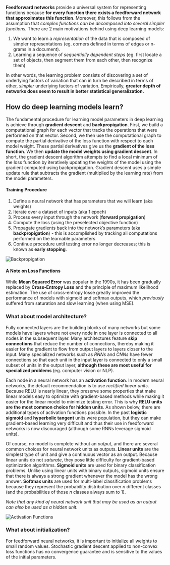 **Feedforward networks** provide a universal system for representing functions because __for every function there exists a feedforward network that approximates this function__. Moreover, this follows from the assumption that _complex functions can be decomposed into several simpler functions._ There are 2 main motivations behind using deep learning models:

1. We want to learn a _representation_ of the data that is composed of simpler representations (eg. corners defined in terms of edges or n-grams in a document).
2. Learning a sequence of _sequentially dependent steps_ (eg. first locate a set of objects, then segment them from each other, then recognize them)

 In other words, the learning problem consists of discovering a set of underlying factors of variation that can in turn be described in terms of other, _simpler_ underlying factors of variation. Empirically, **greater depth of networks does seem to result in better statistical generalization.**

## How do deep learning models learn?

The fundamental procedure for learning model parameters in deep learning is achieve through **gradient descent** and **backpropigation**. First, we build a computational graph for each vector that tracks the operations that were performed on that vector. Second, we then use the computational graph to compute the partial derivative of the loss function with respect to each model weight. These partial derivatives give us the **gradient of the loss function**. We then **update the model weights using gradient descent**. In short, the gradient descent algorithm attempts to find a local minimum of the loss function by iteratively updating the weights of the model using the gradient computed using backpropigation. Gradient descent uses a simple update rule that subtracts the gradient (multiplied by the learning rate) from the model parameters.

#### Training Procedure
1. Define a neural network that has parameters that we will learn (aka weights)
2. Iterate over a dataset of inputs (aka 1 epoch)
3. Process every input through the network (**forward propigation**)
4. Compute the loss (using the preselected objective function)
5. Propagate gradients back into the network’s parameters (aka **backpropigation**)
		- this is accomplished by tracking all computations performed on the learnable parameters
6. Continue procedure until testing error no longer decreases; this is known as **early stopping**. 

![Backpropigation](https://cdn-images-1.medium.com/max/1600/1*q1M7LGiDTirwU-4LcFq7_Q.png)

#### A Note on Loss Functions
While **Mean Squared Error** was popular in the 1990s, it has been gradually replaced by **Cross-Entropy Loss** and the principle of maximum likelihood estimation. The use of cross-entropy losse greatly improved the performance of models with sigmoid and softmax outputs, which _previously_ suffered from saturation and slow learning (when using MSE).  

### What about model architecture?

Fully connected layers are the building blocks of many networks but some models have layers where not every node in one layer is connected to all nodes in the subsequent layer. Many architectures feature **skip connections** that reduce the number of connections, thereby making it easier for the gradient to flow from output layers to layers closer to the input. Many specialized networks such as *RNNs* and *CNNs* have fewer connections so that each unit in the input layer is connected to only a small subset of units in the output layer, __although these are most useful for specialized problems__ (eg. computer vision or NLP).

Each node in a neural network has an **activation function**. In modern neural networks, the default recommendation is to use _rectified linear units_. Because RELU is nearly linear, they preserve some properties that make linear models easy to optimize with gradient-based methods while making it easier for the linear model to minimize testing error. This is why __RELU units are the most common choice for hidden units__. As shown below, there are additional types of activation functions possible. In the past **logistic sigmoid** and **hyperbolic tangent** units were population, but they can make gradient-based learning very difficult and thus their use in feedforward networks is now discouraged (although some RNNs leverage sigmoid units).

Of course, no model is complete without an _output_, and there are several common choices for neural network units as outputs. **Linear units** are the simplest type of unit and give a continuous vector as an output. Because linear units do not _saturate_, they pose little difficulty for gradient-based optimization algorithms. **Sigmoid units** are used for binary classification problems. Unlike using linear units with binary outputs, sigmoid units ensure that there is always a strong gradient whenever the model has the wrong answer. **Softmax units** are used for multi-label classification problems because they represent the probability distribution over _n_ different classes (and the probabilities of those _n_ classes always sum to 1).

_Note that any kind of neural network unit that may be used as an output can also be used as a hidden unit._

![Activation Functions](https://cdn-images-1.medium.com/max/1200/1*ZafDv3VUm60Eh10OeJu1vw.png)

### What about initialization?

For feedforward neural networks, it is important to initialize all weights to small random values. Stochastic gradient descent applied to non-convex loss functions has no convergence guarantee and is sensitive to the values of the initial parameters.
